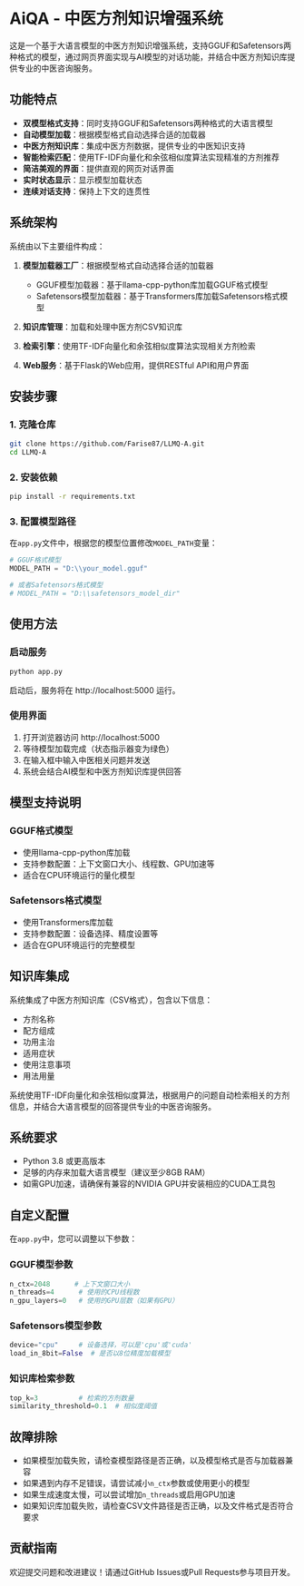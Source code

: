 # AiQA - 中医方剂知识增强系统

这是一个基于大语言模型的中医方剂知识增强系统，支持GGUF和Safetensors两种格式的模型，通过网页界面实现与AI模型的对话功能，并结合中医方剂知识库提供专业的中医咨询服务。

## 功能特点

- **双模型格式支持**：同时支持GGUF和Safetensors两种格式的大语言模型
- **自动模型加载**：根据模型格式自动选择合适的加载器
- **中医方剂知识库**：集成中医方剂数据，提供专业的中医知识支持
- **智能检索匹配**：使用TF-IDF向量化和余弦相似度算法实现精准的方剂推荐
- **简洁美观的界面**：提供直观的网页对话界面
- **实时状态显示**：显示模型加载状态
- **连续对话支持**：保持上下文的连贯性

## 系统架构

系统由以下主要组件构成：

1. **模型加载器工厂**：根据模型格式自动选择合适的加载器
   - GGUF模型加载器：基于llama-cpp-python库加载GGUF格式模型
   - Safetensors模型加载器：基于Transformers库加载Safetensors格式模型

2. **知识库管理**：加载和处理中医方剂CSV知识库

3. **检索引擎**：使用TF-IDF向量化和余弦相似度算法实现相关方剂检索

4. **Web服务**：基于Flask的Web应用，提供RESTful API和用户界面

## 安装步骤

### 1. 克隆仓库

```bash
git clone https://github.com/Farise87/LLMQ-A.git
cd LLMQ-A
```

### 2. 安装依赖

```bash
pip install -r requirements.txt
```

### 3. 配置模型路径

在`app.py`文件中，根据您的模型位置修改`MODEL_PATH`变量：

```python
# GGUF格式模型
MODEL_PATH = "D:\\your_model.gguf"

# 或者Safetensors格式模型
# MODEL_PATH = "D:\\safetensors_model_dir"
```

## 使用方法

### 启动服务

```bash
python app.py
```

启动后，服务将在 http://localhost:5000 运行。

### 使用界面

1. 打开浏览器访问 http://localhost:5000
2. 等待模型加载完成（状态指示器变为绿色）
3. 在输入框中输入中医相关问题并发送
4. 系统会结合AI模型和中医方剂知识库提供回答

## 模型支持说明

### GGUF格式模型

- 使用llama-cpp-python库加载
- 支持参数配置：上下文窗口大小、线程数、GPU加速等
- 适合在CPU环境运行的量化模型

### Safetensors格式模型

- 使用Transformers库加载
- 支持参数配置：设备选择、精度设置等
- 适合在GPU环境运行的完整模型

## 知识库集成

系统集成了中医方剂知识库（CSV格式），包含以下信息：

- 方剂名称
- 配方组成
- 功用主治
- 适用症状
- 使用注意事项
- 用法用量

系统使用TF-IDF向量化和余弦相似度算法，根据用户的问题自动检索相关的方剂信息，并结合大语言模型的回答提供专业的中医咨询服务。

## 系统要求

- Python 3.8 或更高版本
- 足够的内存来加载大语言模型（建议至少8GB RAM）
- 如需GPU加速，请确保有兼容的NVIDIA GPU并安装相应的CUDA工具包

## 自定义配置

在`app.py`中，您可以调整以下参数：

### GGUF模型参数

```python
n_ctx=2048      # 上下文窗口大小
n_threads=4      # 使用的CPU线程数
n_gpu_layers=0   # 使用的GPU层数（如果有GPU）
```

### Safetensors模型参数

```python
device="cpu"     # 设备选择，可以是'cpu'或'cuda'
load_in_8bit=False  # 是否以8位精度加载模型
```

### 知识库检索参数

```python
top_k=3          # 检索的方剂数量
similarity_threshold=0.1  # 相似度阈值
```

## 故障排除

- 如果模型加载失败，请检查模型路径是否正确，以及模型格式是否与加载器兼容
- 如果遇到内存不足错误，请尝试减小`n_ctx`参数或使用更小的模型
- 如果生成速度太慢，可以尝试增加`n_threads`或启用GPU加速
- 如果知识库加载失败，请检查CSV文件路径是否正确，以及文件格式是否符合要求

## 贡献指南

欢迎提交问题和改进建议！请通过GitHub Issues或Pull Requests参与项目开发。
